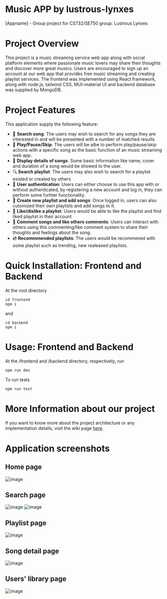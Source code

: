 # Music APP by lustrous-lynxes
[Appname] - Group project for CS732/SE750 group: Lustrous Lynxes

# Project Overview
This project is a music streaming service web app along with social platform elements where passionate music lovers may share their thoughts and discover more great musics. Users are encouraged to sign up an account at our web app that provides free music streaming and creating playlist services. The frontend was implemented using React framework, along with node.js, tailwind CSS, MUI-material UI and backend database was supplied by MongoDB.

# Project Features
This application supply the following feature:
* 💭 **Search song**: The users may wish to search for any songs they are interested in and will be presented with a number of matched results
* 🎵 **Play/Pause/Skip**: The users will be albe to perform play/pause/skip actions with a specific song as the basic function of an music streaming web app.
* 📃 **Display details of songs**: Some basic information like name, cover and duration of a song would be showed to the user.
* 🔍 **Search playlist**: The users may also wish to search for a playlist existed or created by others
* 🔑 **User authentication**: Users can either choose to use this app with or without authenticated, by registering a new account and log in, they can perform some furhter functionality.
* 📁 **Create new playlist and add songs**: Once logged in, users can also cutomized their own playlists and add songs to it.
* 💝 **Like/dislike a playlist**: Users would be able to like the playlist and find liked playlist in their account
* 💬 **Comment songs and like others comments**: Users can interact with others using this commenting/like comment system to share their thoughts and feelings about the song.
* 💿 **Recommmended playlists**: The users would be recommened with some playlist such as trending, new realeased playlists.

# Quick Installation: Frontend and Backend
At the root directory
```
cd frontend
npm i
```
and
```
cd backend
npm i
```

# Usage: Frontend and Backend
At the /frontend and /backend directory, respectively, run 
```
npm run dev
```
To run tests
```
npm run test
```

# More Information about our project

If you want to know more about the project architecture or any implementation details, visit the wiki page [here](https://github.com/UOA-CS732-SE750-Students-2022/project-group-lustrous-lynxes/wiki).

# Application screenshots
## Home page
![image](https://user-images.githubusercontent.com/69098495/168461650-351a99af-14f8-48c6-9401-f25ff2903838.png)

## Search page
![image](https://user-images.githubusercontent.com/69098495/168461581-8b1e1f1e-f9bf-4090-8fc6-487a5dae1b8e.png)
![image](https://user-images.githubusercontent.com/69098495/168461603-89c8fbb7-392f-4c86-9e56-b2b2830cb392.png)

## Playlist page
![image](https://user-images.githubusercontent.com/69098495/168461511-627bc880-d032-4609-8c78-1b48b53851da.png)

## Song detail page
![image](https://user-images.githubusercontent.com/69098495/168461558-e00c1ac3-e278-49c4-9d4b-3aa34cfbf790.png)

## Users' library page
![image](https://user-images.githubusercontent.com/69098495/168461823-9fa00fb7-f7a5-4968-9b0e-6fe7201d2cf1.png)


